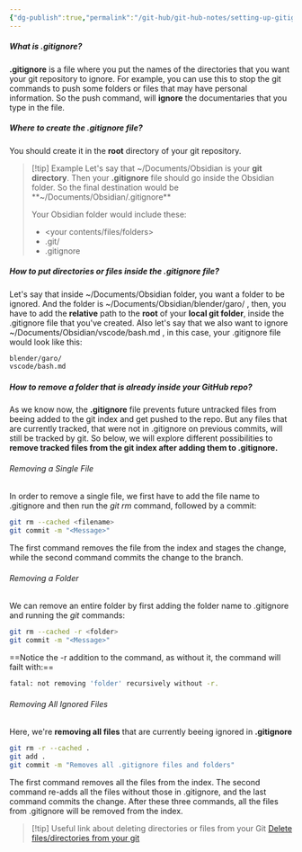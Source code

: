 ```yaml
---
{"dg-publish":true,"permalink":"/git-hub/git-hub-notes/setting-up-gitignore/","noteIcon":""}
---
```


##### What is .gitignore?
**.gitignore** is a file where you put the names of the directories that you want your git repository to ignore. For example, you can use this to stop the git commands to push some folders or files that may have personal information. So the push command, will **ignore** the documentaries that you type in the file.

##### Where to create the .gitignore file?
You should create it in the **root** directory of your git repository. 

>[!tip] Example
>Let's say that ~/Documents/Obsidian is your **git directory**. Then your **.gitignore** file should go inside the Obsidian folder. So the final destination would be **~/Documents/Obsidian/.gitignore** 
>
>Your  Obsidian folder would include these:
>- \<your contents/files/folders\>
>- .git/
>- .gitignore

##### How to put directories or files inside the .gitignore file?
Let's say that inside ~/Documents/Obsidian folder, you want a folder to be ignored. And the folder is ~/Documents/Obsidian/blender/garo/ , then, you have to add the **relative** path to the **root** of your **local git folder**, inside the .gitignore file that you've created. Also let's say that we also want to ignore ~/Documents/Obsidian/vscode/bash.md , in this case, your .gitignore file would look like this:

```bash
blender/garo/
vscode/bash.md
```

##### How to remove a folder that is already inside your GitHub repo?
As we know now, the **.gitignore** file prevents future untracked files from beeing added to the git index and get pushed to the repo. But any files that are currently tracked, that were not in .gitignore on previous commits, will still be tracked by git. So below, we will explore different possibilities to **remove tracked files from the git index after adding them to .gitignore.**

###### Removing a Single File
In order to remove a single file, we first have to add the file name to .gitignore and then run the *git rm* command, followed by a commit:

```bash
git rm --cached <filename>
git commit -m "<Message>"
```

The first command removes the file from the index and stages the change, while the second command commits the change to the branch.

###### Removing a Folder
We can remove an entire folder by first adding the folder name to .gitignore and running the *git* commands:

```bash
git rm --cached -r <folder>
git commit -m "<Message>"
```

==Notice the -r addition to the command, as without it, the command will failt with:==

```bash
fatal: not removing 'folder' recursively without -r.
```

###### Removing All Ignored Files
Here, we're **removing all files** that are currently beeing ignored in **.gitignore**

```bash
git rm -r --cached .
git add .
git commit -m "Removes all .gitignore files and folders"
```

The first command removes all the files from the index. The second command re-adds all the files without those in .gitignore, and the last command commits the change. After these three commands, all the files from .gitignore will be removed from the index.

>[!tip] Useful link about deleting directories or files from your Git
> [Delete files/directories from your git](https://www.baeldung.com/ops/git-remove-tracked-files-gitignore)
